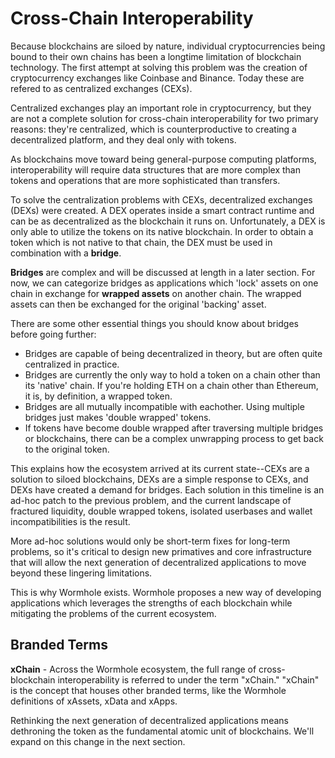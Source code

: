 # Cross-Chain Interoperability

Because blockchains are siloed by nature, individual cryptocurrencies being bound to their own chains has been a longtime limitation of blockchain technology. The first attempt at solving this problem was the creation of cryptocurrency exchanges like Coinbase and Binance. Today these are refered to as centralized exchanges (CEXs).

Centralized exchanges play an important role in cryptocurrency, but they are not a complete solution for cross-chain interoperability for two primary reasons: they're centralized, which is counterproductive to creating a decentralized platform, and they deal only with tokens. 

As blockchains move toward being general-purpose computing platforms, interoperability will require data structures that are more complex than tokens and operations that are more sophisticated than transfers.

To solve the centralization problems with CEXs, decentralized exchanges (DEXs) were created. A DEX operates inside a smart contract runtime and can be as decentralized as the blockchain it runs on. Unfortunately, a DEX is only able to utilize the tokens on its native blockchain. In order to obtain a token which is not native to that chain, the DEX must be used in combination with a **bridge**.

**Bridges** are complex and will be discussed at length in a later section. For now, we can categorize bridges as applications which 'lock' assets on one chain in exchange for **wrapped assets** on another chain. The wrapped assets can then be exchanged for the original 'backing' asset.

There are some other essential things you should know about bridges before going further:

- Bridges are capable of being decentralized in theory, but are often quite centralized in practice.
- Bridges are currently the only way to hold a token on a chain other than its 'native' chain. If you're holding ETH on a chain other than Ethereum, it is, by definition, a wrapped token.
- Bridges are all mutually incompatible with eachother. Using multiple bridges just makes 'double wrapped' tokens.
- If tokens have become double wrapped after traversing multiple bridges or blockchains, there can be a complex unwrapping process to get back to the original token.

This explains how the ecosystem arrived at its current state--CEXs are a solution to siloed blockchains, DEXs are a simple response to CEXs, and DEXs have created a demand for bridges. Each solution in this timeline is an ad-hoc patch to the previous problem, and the current landscape of fractured liquidity, double wrapped tokens, isolated userbases and wallet incompatibilities is the result.

More ad-hoc solutions would only be short-term fixes for long-term problems, so it's critical to design new primatives and core infrastructure that will allow the next generation of decentralized applications to move beyond these lingering limitations.

This is why Wormhole exists. Wormhole proposes a new way of developing applications which leverages the strengths of each blockchain while mitigating the problems of the current ecosystem.

## Branded Terms

**xChain** - Across the Wormhole ecosystem, the full range of cross-blockchain interoperability is referred to under the term "xChain." "xChain" is the concept that houses other branded terms, like the Wormhole definitions of xAssets, xData and xApps.

Rethinking the next generation of decentralized applications means dethroning the token as the fundamental atomic unit of blockchains. We'll expand on this change in the next section.
